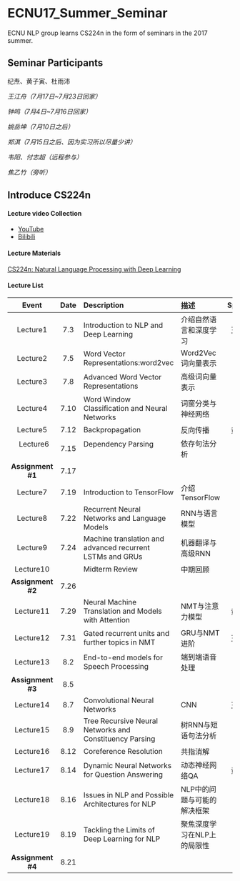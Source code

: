 # ECNU17_Summer_Seminar
ECNU NLP group learns CS224n in the form of seminars in the 2017 summer.



## Seminar Participants

纪焘、黄子寅、杜雨沛

*王江舟（7月17日~7月23日回家）*

*钟鸣（7月4日~7月16日回家）*

*姚岳坤（7月10日之后）*

*郑淇（7月15日之后、因为实习所以尽量少讲）*

*韦阳、付志超（远程参与）*

*焦乙竹（旁听）*



## Introduce CS224n

#### Lecture video Collection

+ [YouTube](https://www.youtube.com/playlist?list=PL3FW7Lu3i5Jsnh1rnUwq_TcylNr7EkRe6)
+ [Bilibili](http://space.bilibili.com/23852932#!/channel/detail?cid=11177)



#### Lecture Materials

[CS224n: Natural Language Processing with Deep Learning](http://web.stanford.edu/class/cs224n/syllabus.html)



#### Lecture List

|       Event       | Date | Description                              | 描述              | Speaker |
| :---------------: | :--: | :--------------------------------------- | :-------------- | :-----: |
|     Lecture1      | 7.3  | Introduction to NLP and Deep Learning    | 介绍自然语言和深度学习     |   王江舟   |
|     Lecture2      | 7.5  | Word Vector Representations:word2vec     | Word2Vec词向量表示   |   纪焘    |
|     Lecture3      | 7.8  | Advanced Word Vector Representations     | 高级词向量表示         |         |
|     Lecture4      | 7.10 | Word Window Classification and Neural Networks | 词窗分类与神经网络       |         |
|     Lecture5      | 7.12 | Backpropagation                          | 反向传播            |   黄子寅   |
|     Lecture6      | 7.15 | Dependency Parsing                       | 依存句法分析          |   姚岳坤   |
| **Assignment #1** | 7.17 |                                          |                 |   纪焘    |
|     Lecture7      | 7.19 | Introduction to TensorFlow               | 介绍TensorFlow    |         |
|     Lecture8      | 7.22 | Recurrent Neural Networks and Language Models | RNN与语言模型        |   钟鸣    |
|     Lecture9      | 7.24 | Machine translation and advanced recurrent LSTMs and GRUs | 机器翻译与高级RNN      |   钟鸣    |
|     Lecture10     |      | Midterm Review                           | 中期回顾            |   不讲    |
| **Assignment #2** | 7.26 |                                          |                 |   纪焘    |
|     Lecture11     | 7.29 | Neural Machine Translation and Models with Attention | NMT与注意力模型       |   黄子寅   |
|     Lecture12     | 7.31 | Gated recurrent units and further topics in NMT | GRU与NMT进阶       |   王江舟   |
|     Lecture13     | 8.2  | End-to-end models for Speech Processing  | 端到端语音处理         |   姚岳坤   |
| **Assignment #3** | 8.5  |                                          |                 |   纪焘    |
|     Lecture14     | 8.7  | Convolutional Neural Networks            | CNN             |   王江舟   |
|     Lecture15     | 8.9  | Tree Recursive Neural Networks and Constituency Parsing | 树RNN与短语句法分析     |   钟鸣    |
|     Lecture16     | 8.12 | Coreference Resolution                   | 共指消解            |         |
|     Lecture17     | 8.14 | Dynamic Neural Networks for Question Answering | 动态神经网络QA        |   黄子寅   |
|     Lecture18     | 8.16 | Issues in NLP and Possible Architectures for NLP | NLP中的问题与可能的解决框架 |         |
|     Lecture19     | 8.19 | Tackling the Limits of Deep Learning for NLP | 聚焦深度学习在NLP上的局限性 |         |
| **Assignment #4** | 8.21 |                                          |                 |   纪焘    |



